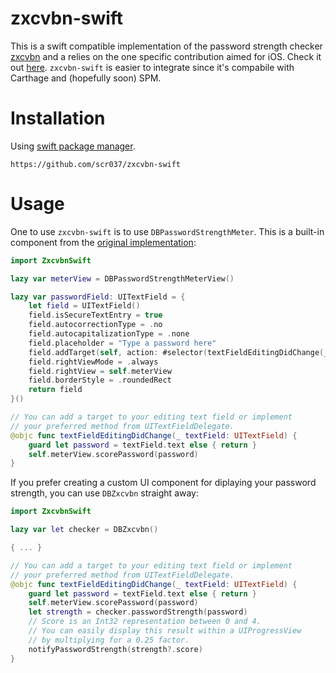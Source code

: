 # zxcvbn-swift
This is a swift compatible implementation of the password strength checker [zxcvbn](https://github.com/dropbox/zxcvbn) and a relies on the one specific contribution aimed for iOS. Check it out [here](https://github.com/dropbox/zxcvbn-ios).
`zxcvbn-swift` is easier to integrate since it's compabile with Carthage and (hopefully soon) SPM. 

# Installation
Using [swift package manager](https://swift.org/package-manager/).

```
https://github.com/scr037/zxcvbn-swift
```

# Usage
One to use `zxcvbn-swift` is to use `DBPasswordStrengthMeter`. This is a built-in component from the [original implementation](https://github.com/dropbox/zxcvbn-ios): 

``` swift
import ZxcvbnSwift

lazy var meterView = DBPasswordStrengthMeterView()

lazy var passwordField: UITextField = {
    let field = UITextField()
    field.isSecureTextEntry = true
    field.autocorrectionType = .no
    field.autocapitalizationType = .none
    field.placeholder = "Type a password here"
    field.addTarget(self, action: #selector(textFieldEditingDidChange(_:)), for: .editingChanged)
    field.rightViewMode = .always
    field.rightView = self.meterView
    field.borderStyle = .roundedRect
    return field
}()

// You can add a target to your editing text field or implement
// your preferred method from UITextFieldDelegate.
@objc func textFieldEditingDidChange(_ textField: UITextField) {
    guard let password = textField.text else { return }
    self.meterView.scorePassword(password)
}

```

If you prefer creating a custom UI component for diplaying your password strength, you can use `DBZxcvbn` straight away:

``` swift
import ZxcvbnSwift

lazy var let checker = DBZxcvbn()

{ ... }

// You can add a target to your editing text field or implement
// your preferred method from UITextFieldDelegate.
@objc func textFieldEditingDidChange(_ textField: UITextField) {
    guard let password = textField.text else { return }
    self.meterView.scorePassword(password)
    let strength = checker.passwordStrength(password)
    // Score is an Int32 representation between 0 and 4. 
    // You can easily display this result within a UIProgressView 
    // by multiplying for a 0.25 factor.
    notifyPasswordStrength(strength?.score)
}
```
